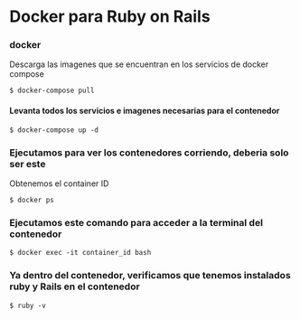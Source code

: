 # Docker para Ruby on Rails

### docker
Descarga las imagenes que se encuentran en los servicios de docker compose
```
$ docker-compose pull
```

#### Levanta todos los servicios e imagenes necesarias para el contenedor
```
$ docker-compose up -d
```

### Ejecutamos para ver los contenedores corriendo, deberia solo ser este
Obtenemos el container ID
```
$ docker ps 
```

### Ejecutamos este comando para acceder a la terminal del contenedor
```
$ docker exec -it container_id bash
```

### Ya dentro del contenedor, verificamos que tenemos instalados ruby y Rails en el contenedor
```
$ ruby -v
```
